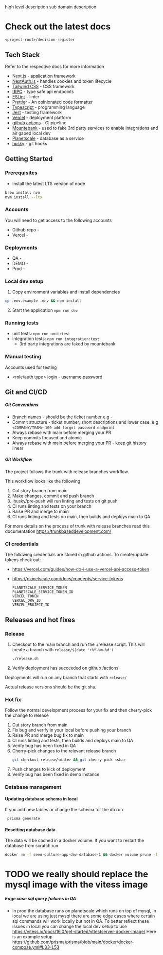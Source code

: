 # <NAME>

high level description
sub domain description

# Check out the latest docs
`<project-root>/decision-register`

## Tech Stack

Refer to the respective docs for more information

- [Next.js](https://nextjs.org) - application framework
- [NextAuth.js](https://next-auth.js.org) - handles cookies and token lifecycle
- [Tailwind CSS](https://tailwindcss.com) - CSS framework
- [tRPC](https://trpc.io) - type safe api endpoints
- [ESLint](https://eslint.org/) - linter
- [Prettier](https://prettier.io/) - An opinionated code formatter
- [Typescript](https://www.typescriptlang.org/) - programming language
- [Jest](https://jestjs.io/) - testing framework
- [Vercel](https://vercel.com/docs) - deployment platform
- [github actions](https://docs.github.com/en/actions) - CI pipeline
- [Mountebank](http://www.mbtest.org/) - used to fake 3rd party services to enable integrations and air gaped local dev
- [Planetscale](https://planetscale.com/docs) - database as a service
- [husky](https://typicode.github.io/husky/) - git hooks

## Getting Started

### Prerequisites

* Install the latest LTS version of node
```bash 
brew install nvm
nvm install --lts
```

### Accounts
You will need to get access to the following accounts
* Github repo - <git repot>
* Vercel - <vercel url>


### Deployments

* QA - <add url>
* DEMO - <add url>
* Prod - <add url>

### Local dev setup

1. Copy environment variables and install dependencies

```bash
cp .env.example .env && npm install
```
   
2. Start the application
```npm run dev```

### Running tests
- unit tests: ```npm run unit:test```
- integration tests: ```npm run integration:test```
    - 3rd party integrations are faked by mountebank

### Manual testing

Accounts used for testing
* <role/auth type> login - username:password

## Git and CI/CD

##### Git Conventions
* Branch names - should be the ticket number e.g <NAME>-<number>
* Commit structure - ticket number, short descriptions and lower case. e.g `<COMPANY/TEAM>-100 add forgot password endpoint`
* Always rebase with main before merging your PR
* Keep commits focused and atomic
* Always rebase with main before merging your PR - keep git history linear

##### Git Workflow
The project follows the trunk with release branches workflow.

This workflow looks like the following
1. Cut story branch from main
2. Make changes, commit and push branch
3. .husky/pre-push will run linting and tests on git push
4. CI runs linting and tests on your branch
5. Raise PR and merge to main
6. CI runs linting and tests on main, then builds and deploys main to QA

For more details on the process of trunk with release branches read this documentation
https://trunkbaseddevelopment.com/

### CI credentials
The following credentials are stored in github actions.
To create/update tokens check out:
* https://vercel.com/guides/how-do-i-use-a-vercel-api-access-token
* https://planetscale.com/docs/concepts/service-tokens

      PLANETSCALE_SERVICE_TOKEN
      PLANETSCALE_SERVICE_TOKEN_ID
      VERCEL_TOKEN
      VERCEL_ORG_ID
      VERCEL_PROJECT_ID

## Releases and hot fixes

### Release
1. Checkout to the main branch and run the ./release script. This will
   create a branch with `release/$(date '+%Y-%m-%d')`
    ```bash
    ./release.sh
    ```
3. Verify deployment has succeeded on github <repo-url>/actions

Deployments will run on any branch that starts with `release/`

Actual release versions should be the git sha.

### Hot fix

Follow the normal development process for your fix and then cherry-pick
the change to release

1. Cut story branch from main
2. Fix bug and verify in your local before pushing your branch
3. Raise PR and merge bug fix to main
4. CI runs linting and tests, then builds and deploys main to QA
5. Verify bug has been fixed in QA
6. Cherry-pick changes to the relevant release branch
    ```bash
   git checkout release/<date> && git cherry-pick <sha>
    ```
7. Push changes to kick of deployment
8. Verify bug has been fixed in demo instance


### Database management
#### Updating database schema in local

If you add new tables or change the schema for the db run

```bash
 prisma generate
```

#### Resetting database data 

The data will be cached in a docker volume. If you want to restart the database from scratch run
```bash 
docker rm -f seen-culture-app-dev-database-1 && docker volume prune -f && docker-compose up --build
```

# TODO we really should replace the mysql image with the vitess image  
##### Edge case sql query failures in QA
* In prod the database runs on planetscale which runs on top of mysql, in local we are using just mysql
  there are some edge cases where certain sql commands will work locally but not in QA. To better reflect these
  issues in local you can change the local dev setup to use
  https://vitess.io/docs/16.0/get-started/vttestserver-docker-image/
  Here is an example setup https://github.com/prisma/prisma/blob/main/docker/docker-compose.yml#L33-L53


